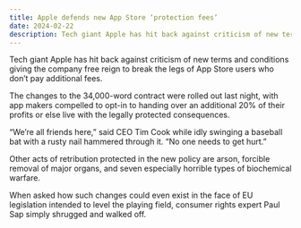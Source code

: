 ```yaml
---
title: Apple defends new App Store ‘protection fees’
date: 2024-02-22
description: Tech giant Apple has hit back against criticism of new terms and conditions giving the company free reign to break the legs of App Store users who don’t pay additional fees.
---
```


Tech giant Apple has hit back against criticism of new terms and conditions giving the company free reign to break the legs of App Store users who don’t pay additional fees.

The changes to the 34,000-word contract were rolled out last night, with app makers compelled to opt-in to handing over an additional 20% of their profits or else live with the legally protected consequences.

“We’re all friends here,” said CEO Tim Cook while idly swinging a baseball bat with a rusty nail hammered through it. “No one needs to get hurt.”

Other acts of retribution protected in the new policy are arson, forcible removal of major organs, and seven especially horrible types of biochemical warfare.

When asked how such changes could even exist in the face of EU legislation intended to level the playing field, consumer rights expert Paul Sap simply shrugged and walked off. 
